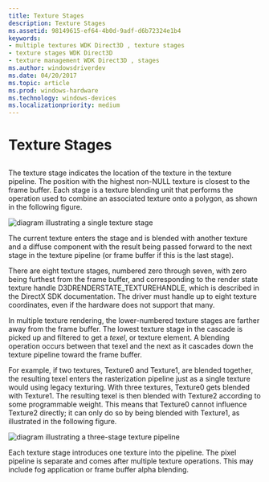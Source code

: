 ```yaml
---
title: Texture Stages
description: Texture Stages
ms.assetid: 98149615-ef64-4b0d-9adf-d6b72324e1b4
keywords:
- multiple textures WDK Direct3D , texture stages
- texture stages WDK Direct3D
- texture management WDK Direct3D , stages
ms.author: windowsdriverdev
ms.date: 04/20/2017
ms.topic: article
ms.prod: windows-hardware
ms.technology: windows-devices
ms.localizationpriority: medium
---
```


# Texture Stages


## <span id="ddk_texture_stages_gg"></span><span id="DDK_TEXTURE_STAGES_GG"></span>


The texture stage indicates the location of the texture in the texture pipeline. The position with the highest non-NULL texture is closest to the frame buffer. Each stage is a texture blending unit that performs the operation used to combine an associated texture onto a polygon, as shown in the following figure.

![diagram illustrating a single texture stage](images/d3dfig36.png)

The current texture enters the stage and is blended with another texture and a diffuse component with the result being passed forward to the next stage in the texture pipeline (or frame buffer if this is the last stage).

There are eight texture stages, numbered zero through seven, with zero being furthest from the frame buffer, and corresponding to the render state texture handle D3DRENDERSTATE\_TEXTUREHANDLE, which is described in the DirectX SDK documentation. The driver must handle up to eight texture coordinates, even if the hardware does not support that many.

In multiple texture rendering, the lower-numbered texture stages are farther away from the frame buffer. The lowest texture stage in the cascade is picked up and filtered to get a *texel*, or texture element. A blending operation occurs between that texel and the next as it cascades down the texture pipeline toward the frame buffer.

For example, if two textures, Texture0 and Texture1, are blended together, the resulting texel enters the rasterization pipeline just as a single texture would using legacy texturing. With three textures, Texture0 gets blended with Texture1. The resulting texel is then blended with Texture2 according to some programmable weight. This means that Texture0 cannot influence Texture2 directly; it can only do so by being blended with Texture1, as illustrated in the following figure.

![diagram illustrating a three-stage texture pipeline](images/d3dfig35.png)

Each texture stage introduces one texture into the pipeline. The pixel pipeline is separate and comes after multiple texture operations. This may include fog application or frame buffer alpha blending.

 

 





